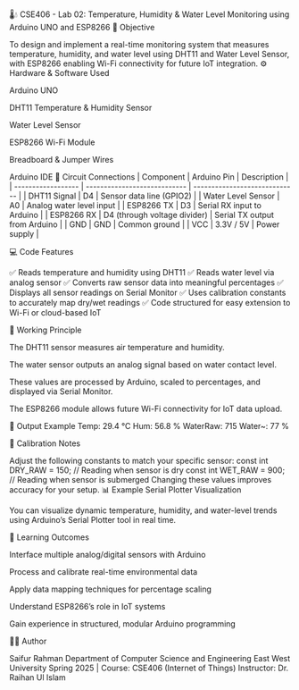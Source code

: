 🌡️💧 CSE406 - Lab 02: Temperature, Humidity & Water Level Monitoring using Arduino UNO and ESP8266
📘 Objective

To design and implement a real-time monitoring system that measures temperature, humidity, and water level using DHT11 and Water Level Sensor, with ESP8266 enabling Wi-Fi connectivity for future IoT integration.
⚙️ Hardware & Software Used

Arduino UNO

DHT11 Temperature & Humidity Sensor

Water Level Sensor

ESP8266 Wi-Fi Module

Breadboard & Jumper Wires

Arduino IDE
🧩 Circuit Connections
| Component          | Arduino Pin                  | Description                   |
| ------------------ | ---------------------------- | ----------------------------- |
| DHT11 Signal       | D4                           | Sensor data line (GPIO2)      |
| Water Level Sensor | A0                           | Analog water level input      |
| ESP8266 TX         | D3                           | Serial RX input to Arduino    |
| ESP8266 RX         | D4 (through voltage divider) | Serial TX output from Arduino |
| GND                | GND                          | Common ground                 |
| VCC                | 3.3V / 5V                    | Power supply                  |


💻 Code Features

✅ Reads temperature and humidity using DHT11
✅ Reads water level via analog sensor
✅ Converts raw sensor data into meaningful percentages
✅ Displays all sensor readings on Serial Monitor
✅ Uses calibration constants to accurately map dry/wet readings
✅ Code structured for easy extension to Wi-Fi or cloud-based IoT

🧠 Working Principle

The DHT11 sensor measures air temperature and humidity.

The water sensor outputs an analog signal based on water contact level.

These values are processed by Arduino, scaled to percentages, and displayed via Serial Monitor.

The ESP8266 module allows future Wi-Fi connectivity for IoT data upload.

🔢 Output Example
Temp: 29.4 °C   Hum: 56.8 %   WaterRaw: 715   Water~: 77 %


🧪 Calibration Notes

Adjust the following constants to match your specific sensor:
const int DRY_RAW = 150;   // Reading when sensor is dry
const int WET_RAW = 900;   // Reading when sensor is submerged
Changing these values improves accuracy for your setup.
📊 Example Serial Plotter Visualization

You can visualize dynamic temperature, humidity, and water-level trends using Arduino’s Serial Plotter tool in real time.

🧠 Learning Outcomes

Interface multiple analog/digital sensors with Arduino

Process and calibrate real-time environmental data

Apply data mapping techniques for percentage scaling

Understand ESP8266’s role in IoT systems

Gain experience in structured, modular Arduino programming


👨‍💻 Author

Saifur Rahman
Department of Computer Science and Engineering
East West University
Spring 2025 | Course: CSE406 (Internet of Things)
Instructor: Dr. Raihan Ul Islam
